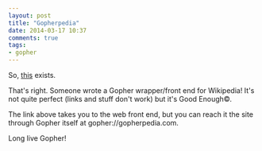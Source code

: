 ```yaml
---
layout: post
title: "Gopherpedia"
date: 2014-03-17 10:37
comments: true
tags: 
- gopher
---
```

So, [this](http://gopherpedia.com) exists.
<!--more-->
That's right. Someone wrote a Gopher wrapper/front end for Wikipedia! It's not quite perfect (links and stuff don't work) but it's Good Enough©.

The link above takes you to the web front end, but you can reach it the site through Gopher itself at gopher://gopherpedia.com.

Long live Gopher!
